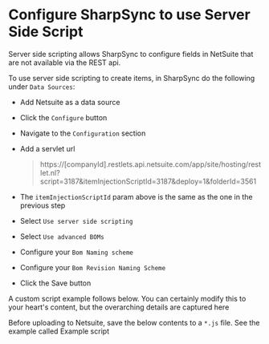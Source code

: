 # Configure SharpSync to use Server Side Script

Server side scripting allows SharpSync to configure fields in NetSuite that are not available via the REST api.

To use server side scripting to create items, in SharpSync do the following under `Data Sources`:

* Add Netsuite as a data source
* Click the `Configure` button
* Navigate to the `Configuration` section
*   Add a servlet url

    > https://\[companyId].restlets.api.netsuite.com/app/site/hosting/restlet.nl?script=3187\&itemInjectionScriptId=3187\&deploy=1\&folderId=3561
* The `itemInjectionScriptId` param above is the same as the one in the previous step
* Select `Use server side scripting`
* Select `Use advanced BOMs`
* Configure your `Bom Naming scheme`
* Configure your `Bom Revision Naming Scheme`
* Click the Save button

A custom script example follows below. You can certainly modify this to your heart's content, but the overarching details are captured here

Before uploading to Netsuite, save the below contents to a `*.js` file. See the example called Example script
